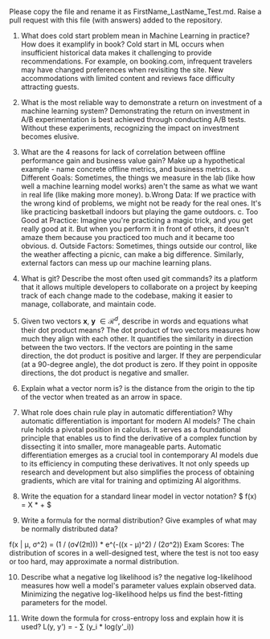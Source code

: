 Please copy the file and rename it as FirstName_LastName_Test.md. Raise a pull request with this file (with answers) added to the repository. 

1. What does cold start problem mean in Machine Learning in practice? How does it examplify in book?
Cold start in ML occurs when insufficient historical data makes it challenging to provide recommendations. For example, on booking.com, infrequent travelers may have changed preferences when revisiting the site. New accommodations with limited content and reviews face difficulty attracting guests.

2. What is the most reliable way to demonstrate a return on investment of a machine learning system?
Demonstrating the return on investment in A/B experimentation is best achieved through conducting A/B tests. Without these experiments, recognizing the impact on investment becomes elusive.

3. What are the 4 reasons for lack of correlation between offline performance gain and business value gain? Make up a hypothetical example - name concrete offline metrics, and business metrics. 
a. Different Goals: Sometimes, the things we measure in the lab (like how well a machine learning model works) aren't the same as what we want in real life (like making more money).
b.Wrong Data: If we practice with the wrong kind of problems, we might not be ready for the real ones. It's like practicing basketball indoors but playing the game outdoors.
c. Too Good at Practice: Imagine you're practicing a magic trick, and you get really good at it. But when you perform it in front of others, it doesn't amaze them because you practiced too much and it became too obvious.
d. Outside Factors: Sometimes, things outside our control, like the weather affecting a picnic, can make a big difference. Similarly, external factors can mess up our machine learning plans.

4. What is git? Describe the most often used git commands?
its a platform that it allows multiple developers to collaborate on a project by keeping track of each change made to the codebase, making it easier to manage, collaborate, and maintain code.

5. Given two vectors $\mathbf{x}$, $\mathbf{y}$ $\in \mathcal{R}^{d}$, describe in words and equations what their dot product means?
The dot product of two vectors measures how much they align with each other. It quantifies the similarity in direction between the two vectors. If the vectors are pointing in the same direction, the dot product is positive and larger. If they are perpendicular (at a 90-degree angle), the dot product is zero. If they point in opposite directions, the dot product is negative and smaller.

6. Explain what a vector norm is?
is the distance from the origin to the tip of the vector when treated as an arrow in space. 

7. What role does chain rule play in automatic differentiation? Why automatic differentiation is important for modern AI
models?
The chain rule holds a pivotal position in calculus. It serves as a foundational principle that enables us to find the derivative of a complex function by dissecting it into smaller, more manageable parts. Automatic differentiation emerges as a crucial tool in contemporary AI models due to its efficiency in computing these derivatives. It not only speeds up research and development but also simplifies the process of obtaining gradients, which are vital for training and optimizing AI algorithms.

8. Write the equation for a standard linear model in vector notation?
$ f(x) = X *  +  $

9. Write a formula for the normal distribution? Give examples of what may be normally distributed data? 

f(x | μ, σ^2) = (1 / (σ√(2π))) * e^(-((x - μ)^2) / (2σ^2))
Exam Scores: The distribution of scores in a well-designed test, where the test is not too easy or too hard, may approximate a normal distribution.


10. Describe what a negative log likelihood is?
 the negative log-likelihood measures how well a model's parameter values explain observed data. Minimizing the negative log-likelihood helps us find the best-fitting parameters for the model. 

11. Write down the formula for cross-entropy loss and explain how it is used?
L(y, y') = - ∑ (y_i * log(y'_i))



